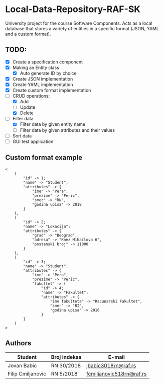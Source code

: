 # Local-Data-Repository-RAF-SK

University project for the course Software Components.
Acts as a local database that stores a variety of entities in a specific format (JSON, YAML and a custom format).

## TODO:
- [X] Create a specification component
- [X] Making an Entity class
  - [X] Auto generate ID by choice
- [X] Create JSON implementation
- [X] Create YAML implementation
- [X] Create custom format implementation
- [ ] CRUD operations:
  - [X] Add
  - [ ] Update
  - [X] Delete
- [ ] Filter data
  - [X] Filter data by given entity name
  - [ ] Filter data by given attributes and their values
- [ ] Sort data
- [ ] GUI test application

## Custom format example
```
<
	(
		"id" -> 1;
		"name" -> "Student";
		"attributes" -> {
			"ime" -> "Pera",
			"prezime" -> "Peric",
			"smer" -> "RN",
			"godina upisa" -> 2018
		}
	),
	(
		"id" -> 2;
		"name" -> "Lokacija";
		"attributes" -> {
			"grad" -> "Beograd",
			"adresa" -> "Knez Mihailova 6",
			"postanski broj" -> 11000
		}
	),
	(
		"id" -> 3;
		"name" -> "Student";
		"attributes" -> {
			"ime" -> "Pera",
			"prezime" -> "Peric",
			"fakultet" -> (
				"id" -> 4;
				"name" -> "Fakultet";
				"attributes" -> {
					"ime fakulteta" -> "Racunarski Fakultet",
					"smer" -> "RI",
					"godina upisa" -> 2016
				}
		}
	)
>
```

## Authors
Student | Broj indeksa | E-mail
--------|--------------|-------
Jovan Babic | RN 30/2018 | jbabic3018rn@raf.rs
Filip Cmiljanovic | RN 5/2018 | fcmiljanovic518rn@raf.rs
